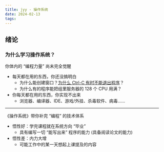 ```yaml
---
title: jyy - 操作系统
date: 2024-02-13
tags:
---
```


## 绪论
### 为什么学习操作系统？

你体内的 “编程力量” 尚未完全觉醒

- 每天都在用的东西，你还没搞明白
    - 为什么能创建窗口？[为什么 Ctrl-C 有时不能退出程序](https://stackoverflow.blog/2017/05/23/stack-overflow-helping-one-million-developers-exit-vim/)？
    - 为什么有的程序能把组里服务器的 128 个 CPU 用满？
- 你每天都在用的东西，你实现不出来
    - 浏览器、编译器、IDE、游戏/外挂、杀毒软件、病毒……

---

《操作系统》带你补完 “编程” 的技术体系

- 悟性好：学完课程就在系统方向 “毕业”
    - 具有编写一切 “能写出来” 程序的能力 (具备阅读论文的能力)
- 悟性差：内力大增
    - 可能工作中的某一天想起上课提及的内容
